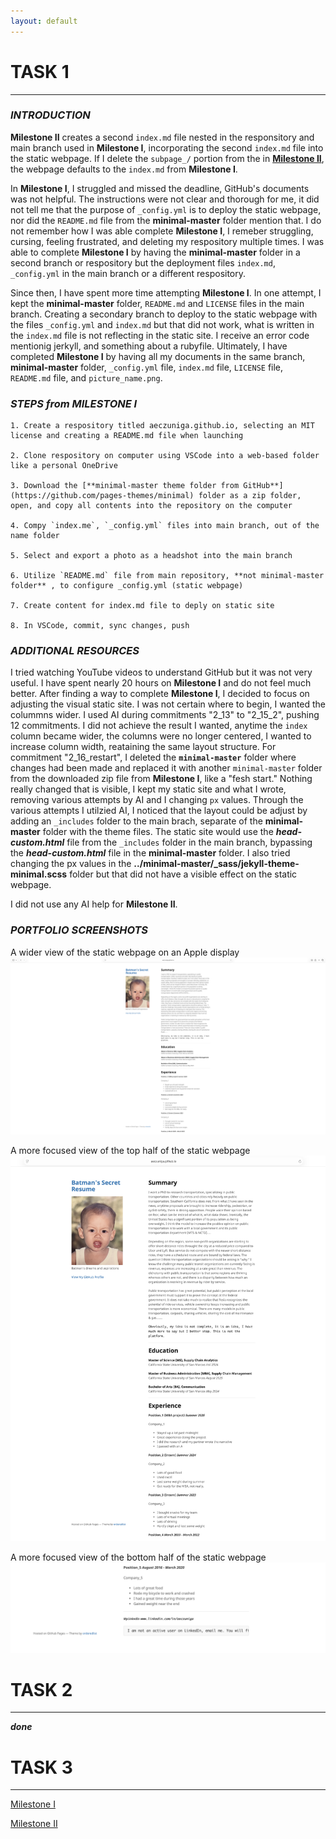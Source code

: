 ```yaml
---
layout: default
---
```


# **TASK 1**
* * * 

### _INTRODUCTION_
**Milestone II** creates a second `index.md` file nested in the responsitory and main branch used in **Milestone I**, incorporating the second `index.md` file into the static webpage. If I delete the `subpage_/` portion from the  in [**Milestone II**](https://aeczuniga.github.io/subpage_1/), the webpage defaults to the `index.md` from **Milestone I**. 

In **Milestone I**, I struggled and missed the deadline, GitHub's documents was not helpful. The instructions were not clear and thorough for me, it did not tell me that the purpose of `_config.yml` is to deploy  the  static webpage, nor did the `README.md` file from the **minimal-master** folder mention that. I do not remember how I was able complete **Milestone I**, I remeber struggling, cursing, feeling frustrated, and deleting my respository multiple times. I was able to complete **Milestone I** by having the **minimal-master** folder in a second branch or respository but the deployment files `index.md`, `_config.yml` in the main branch or a different respository. 

Since then, I have spent more time attempting **Milestone I**. In one attempt, I kept the **minimal-master** folder, `README.md` and `LICENSE` files in the main branch. Creating a secondary branch to deploy to the static webpage with the files `_config.yml` and `index.md` but that did not work, what is written in the `index.md` file is not reflecting in the static site. I receive an error code mentionig jerkyll, and something about a rubyfile. Ultimately, I have completed **Milestone I** by having all my documents in the same branch, **minimal-master** folder, `_config.yml` file, `index.md` file, `LICENSE` file, `README.md` file, and `picture_name.png`.



### _STEPS from MILESTONE I_
    
```
1. Create a respository titled aeczuniga.github.io, selecting an MIT license and creating a README.md file when launching

2. Clone respository on computer using VSCode into a web-based folder like a personal OneDrive

3. Download the [**minimal-master theme folder from GitHub**](https://github.com/pages-themes/minimal) folder as a zip folder, open, and copy all contents into the repository on the computer

4. Compy `index.me`, `_config.yml` files into main branch, out of the name folder

5. Select and export a photo as a headshot into the main branch

6. Utilize `README.md` file from main repository, **not minimal-master folder** , to configure _config.yml (static webpage)

7. Create content for index.md file to deply on static site

8. In VSCode, commit, sync changes, push
```


### _ADDITIONAL RESOURCES_
I tried watching YouTube videos to understand GitHub but it was not very useful. I have spent nearly 20 hours on **Milestone I** and do not feel much better. After finding a way to complete **Milestone I**, I decided to focus on adjusting the visual static site. I was not certain where to begin, I wanted the colummns wider. I used AI during commitments "2_13" to "2_15_2", pushing 12 commitments. I did not achieve the result I wanted, anytime the `index` column became wider, the columns were no longer centered, I wanted to increase column width, reataining the same layout structure. For commitment "2_16_restart", I deleted the **`minimal-master`** folder where changes had been made and replaced it with another `minimal-master` folder from the downloaded zip file from **Milestone I**, like a "fesh start." Nothing really changed that is visible, I kept my static site and what I wrote, removing various attempts by AI and I changing `px` values. Through the various attempts I utilzied AI, I noticed that the layout could be adjust by adding an `_includes` folder to the main brach, separate of the **minimal-master** folder with the theme files. The static site would use the ***head-custom.html*** file from the `_includes` folder in the main branch, bypassing the ***head-custom.html*** file in the **minimal-master** folder. I also tried changing the px values in the **../minimal-master/_sass/jekyll-theme-minimal.scss** folder but that did not have a visible effect on the static webpage.

I did not use any AI help for **Milestone II**. 


### _PORTFOLIO SCREENSHOTS_
A wider view of the static webpage on an Apple display
![0, wider view](../II_images/image_0.png)


A more focused view of the top half of the static webpage
![1, more focused view of the top half](../II_images/image_1.png)


A more focused view of the bottom half of the static webpage
![2, more focused view of the bottom half](../II_images/image_2.png)



# **TASK 2**
* * * 

***done***


# **TASK 3**
* * * 

[Milestone I](https://aeczuniga.github.io/)

[Milestone II](https://aeczuniga.github.io/subpage_1/)
